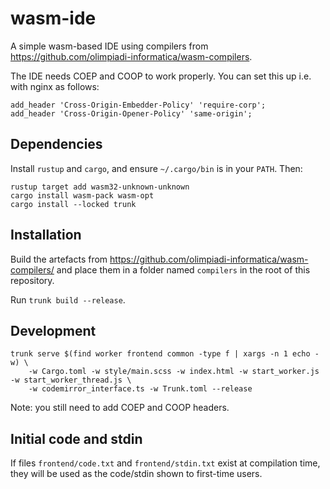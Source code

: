 # wasm-ide
A simple wasm-based IDE using compilers from
https://github.com/olimpiadi-informatica/wasm-compilers.

The IDE needs COEP and COOP to work properly. You can set this up i.e. with nginx as follows:

```
add_header 'Cross-Origin-Embedder-Policy' 'require-corp';
add_header 'Cross-Origin-Opener-Policy' 'same-origin';
```

## Dependencies
Install `rustup` and `cargo`, and ensure `~/.cargo/bin` is in your `PATH`. Then:

```
rustup target add wasm32-unknown-unknown
cargo install wasm-pack wasm-opt
cargo install --locked trunk
```

## Installation
Build the artefacts from https://github.com/olimpiadi-informatica/wasm-compilers/ and
place them in a folder named `compilers` in the root of this repository.

Run `trunk build --release`.

## Development
```
trunk serve $(find worker frontend common -type f | xargs -n 1 echo -w) \
    -w Cargo.toml -w style/main.scss -w index.html -w start_worker.js -w start_worker_thread.js \
    -w codemirror_interface.ts -w Trunk.toml --release
```

Note: you still need to add COEP and COOP headers.

## Initial code and stdin
If files `frontend/code.txt` and `frontend/stdin.txt` exist at compilation time, they will be
used as the code/stdin shown to first-time users.
